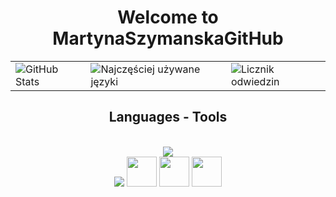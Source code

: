 <h1  align="center" size ="20px"> Welcome to  MartynaSzymanskaGitHub </h1>

<table align="center" <table align="center" border="0" cellspacing="0" cellpadding="0">
  <tr>
    <td>
      <img src="https://github-readme-stats.vercel.app/api?username=MartynaSzymanskaGitHub&show_icons=true&theme=radical" alt="GitHub Stats"/>
    </td>
    <td>
      <img src="https://github-readme-stats.vercel.app/api/top-langs/?username=MartynaSzymanskaGitHub&layout=compact&theme=radical" alt="Najczęściej używane języki"/>
    </td>
    <td>
  <img size = "50px" src="https://komarev.com/ghpvc/?username=MartynaSzymanskaGitHub&color=blue" alt="Licznik odwiedzin"/>
</td>
  </tr>
</table>

<h2 align="center"> Languages - Tools </h2>
<br/>
<div align="center">
    <img src="https://skillicons.dev/icons?i=react,bootstrap,html,css,vscode,github,figma,git" /> 
  <br>
  <img src="https://skillicons.dev/icons?i=c,java,mysql,nodejs,python,javascript" />
  <img src="https://cdn.jsdelivr.net/gh/devicons/devicon/icons/dot-net/dot-net-original.svg" width="48px"/>
  <img src="https://cdn.jsdelivr.net/gh/devicons/devicon/icons/oracle/oracle-original.svg" width="48px"/>
  <img src="https://cdn.jsdelivr.net/gh/devicons/devicon/icons/microsoftsqlserver/microsoftsqlserver-plain.svg" width="48px"/>

  <br>
</div>

<br/>
